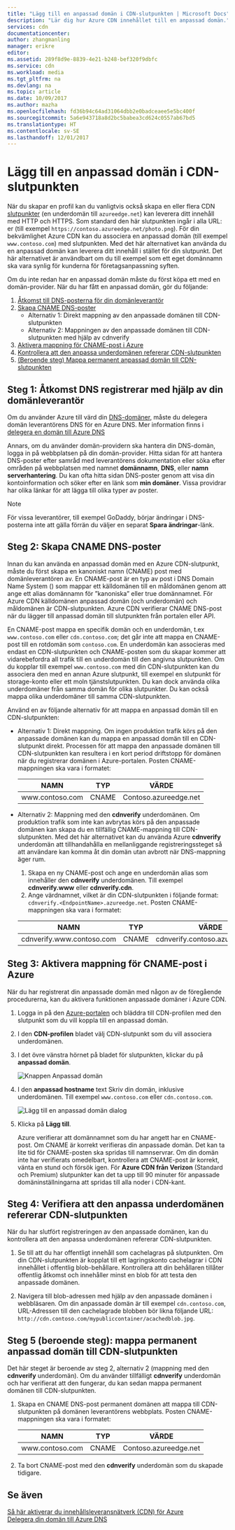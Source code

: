 ```yaml
---
title: "Lägg till en anpassad domän i CDN-slutpunkten | Microsoft Docs"
description: "Lär dig hur Azure CDN innehållet till en anpassad domän."
services: cdn
documentationcenter: 
author: zhangmanling
manager: erikre
editor: 
ms.assetid: 289f8d9e-8839-4e21-b248-bef320f9dbfc
ms.service: cdn
ms.workload: media
ms.tgt_pltfrm: na
ms.devlang: na
ms.topic: article
ms.date: 10/09/2017
ms.author: mazha
ms.openlocfilehash: fd36b94c64ad31064dbb2e0badceaee5e5bc400f
ms.sourcegitcommit: 5a6e943718a8d2bc5babea3cd624c0557ab67bd5
ms.translationtype: HT
ms.contentlocale: sv-SE
ms.lasthandoff: 12/01/2017
---
```

# <a name="add-a-custom-domain-to-your-cdn-endpoint"></a>Lägg till en anpassad domän i CDN-slutpunkten
När du skapar en profil kan du vanligtvis också skapa en eller flera CDN [slutpunkter](cdn-create-new-endpoint.md#create-a-new-cdn-endpoint) (en underdomän till `azureedge.net`) kan leverera ditt innehåll med HTTP och HTTPS. Som standard den här slutpunkten ingår i alla URL: er (till exempel `https://contoso.azureedge.net/photo.png`). För din bekvämlighet Azure CDN kan du associera en anpassad domän (till exempel `www.contoso.com`) med slutpunkten. Med det här alternativet kan använda du en anpassad domän kan leverera ditt innehåll i stället för din slutpunkt. Det här alternativet är användbart om du till exempel som ett eget domännamn ska vara synlig för kunderna för företagsanpassning syften.

Om du inte redan har en anpassad domän måste du först köpa ett med en domän-provider. När du har fått en anpassad domän, gör du följande:
1. [Åtkomst till DNS-posterna för din domänleverantör](#step-1-access-dns-records-by-using-your-domain-provider)
2. [Skapa CNAME DNS-poster](#step-2-create-the-cname-dns-records)
    - Alternativ 1: Direkt mappning av den anpassade domänen till CDN-slutpunkten
    - Alternativ 2: Mappningen av den anpassade domänen till CDN-slutpunkten med hjälp av cdnverify 
3. [Aktivera mappning för CNAME-post i Azure](#step-3-enable-the-cname-record-mapping-in-azure)
4. [Kontrollera att den anpassa underdomänen refererar CDN-slutpunkten](#step-4-verify-that-the-custom-subdomain-references-your-cdn-endpoint)
5. [(Beroende steg) Mappa permanent anpassad domän till CDN-slutpunkten](#step-5-dependent-step-map-the-permanent-custom-domain-to-the-cdn-endpoint)

## <a name="step-1-access-dns-records-by-using-your-domain-provider"></a>Steg 1: Åtkomst DNS registrerar med hjälp av din domänleverantör

Om du använder Azure till värd din [DNS-domäner](https://docs.microsoft.com/en-us/azure/dns/dns-overview), måste du delegera domän leverantörens DNS för en Azure DNS. Mer information finns i [delegera en domän till Azure DNS](https://docs.microsoft.com/azure/dns/dns-delegate-domain-azure-dns)

Annars, om du använder domän-providern ska hantera din DNS-domän, logga in på webbplatsen på din domän-provider. Hitta sidan för att hantera DNS-poster efter samråd med leverantörens dokumentation eller söka efter områden på webbplatsen med namnet **domännamn**, **DNS**, eller **namn serverhantering**. Du kan ofta hitta sidan DNS-poster genom att visa din kontoinformation och söker efter en länk som **min domäner**. Vissa providrar har olika länkar för att lägga till olika typer av poster.

> [!NOTE]
> För vissa leverantörer, till exempel GoDaddy, börjar ändringar i DNS-posterna inte att gälla förrän du väljer en separat **Spara ändringar**-länk. 


## <a name="step-2-create-the-cname-dns-records"></a>Steg 2: Skapa CNAME DNS-poster

Innan du kan använda en anpassad domän med en Azure CDN-slutpunkt, måste du först skapa en kanoniskt namn (CNAME) post med domänleverantören av. En CNAME-post är en typ av post i DNS Domain Name System () som mappar ett källdomänen till en måldomänen genom att ange ett alias domännamn för ”kanoniska” eller true domännamnet. För Azure CDN källdomänen anpassad domän (och underdomän) och måldomänen är CDN-slutpunkten. Azure CDN verifierar CNAME DNS-post när du lägger till anpassad domän till slutpunkten från portalen eller API. 

En CNAME-post mappa en specifik domän och en underdomän, t.ex `www.contoso.com` eller `cdn.contoso.com`; det går inte att mappa en CNAME-post till en rotdomän som `contoso.com`. En underdomän kan associeras med endast en CDN-slutpunkten och CNAME-posten som du skapar kommer att vidarebefordra all trafik till en underdomän till den angivna slutpunkten. Om du kopplar till exempel `www.contoso.com` med din CDN-slutpunkten kan du associera den med en annan Azure slutpunkt, till exempel en slutpunkt för storage-konto eller ett moln tjänstslutpunkten. Du kan dock använda olika underdomäner från samma domän för olika slutpunkter. Du kan också mappa olika underdomäner till samma CDN-slutpunkten.

Använd en av följande alternativ för att mappa en anpassad domän till en CDN-slutpunkten:

- Alternativ 1: Direkt mappning. Om ingen produktion trafik körs på den anpassade domänen kan du mappa en anpassad domän till en CDN-slutpunkt direkt. Processen för att mappa den anpassade domänen till CDN-slutpunkten kan resultera i en kort period driftstopp för domänen när du registrerar domänen i Azure-portalen. Posten CNAME-mappningen ska vara i formatet: 
 
  | NAMN             | TYP  | VÄRDE                  |
  |------------------|-------|------------------------|
  | www\.contoso.com | CNAME | Contoso\.azureedge.net |


- Alternativ 2: Mappning med den **cdnverify** underdomänen. Om produktion trafik som inte kan avbrytas körs på den anpassade domänen kan skapa du en tillfällig CNAME-mappning till CDN-slutpunkten. Med det här alternativet kan du använda Azure **cdnverify** underdomän att tillhandahålla en mellanliggande registreringssteget så att användare kan komma åt din domän utan avbrott när DNS-mappning äger rum.

   1. Skapa en ny CNAME-post och ange en underdomän alias som innehåller den **cdnverify** underdomänen. Till exempel **cdnverify.www** eller **cdnverify.cdn**. 
   2. Ange värdnamnet, vilket är din CDN-slutpunkten i följande format: `cdnverify.<EndpointName>.azureedge.net`. Posten CNAME-mappningen ska vara i formatet: 

   | NAMN                       | TYP  | VÄRDE                            |
   |----------------------------|-------|----------------------------------|
   | cdnverify.www\.contoso.com | CNAME | cdnverify.contoso\.azureedge.net | 


## <a name="step-3-enable-the-cname-record-mapping-in-azure"></a>Steg 3: Aktivera mappning för CNAME-post i Azure

När du har registrerat din anpassade domän med någon av de föregående procedurerna, kan du aktivera funktionen anpassade domäner i Azure CDN. 

1. Logga in på den [Azure-portalen](https://portal.azure.com/) och bläddra till CDN-profilen med den slutpunkt som du vill koppla till en anpassad domän.  
2. I den **CDN-profilen** bladet välj CDN-slutpunkt som du vill associera underdomänen.
3. I det övre vänstra hörnet på bladet för slutpunkten, klickar du på **anpassad domän**. 

   ![Knappen Anpassad domän](./media/cdn-map-content-to-custom-domain/cdn-custom-domain-button.png)

4. I den **anpassad hostname** text Skriv din domän, inklusive underdomänen. Till exempel `www.contoso.com` eller `cdn.contoso.com`.

   ![Lägg till en anpassad domän dialog](./media/cdn-map-content-to-custom-domain/cdn-add-custom-domain-dialog.png)

5. Klicka på **Lägg till**.

   Azure verifierar att domännamnet som du har angett har en CNAME-post. Om CNAME är korrekt verifieras din anpassade domän. Det kan ta lite tid för CNAME-posten ska spridas till namnservrar. Om din domän inte har verifierats omedelbart, kontrollera att CNAME-post är korrekt, vänta en stund och försök igen. För **Azure CDN från Verizon** (Standard och Premium) slutpunkter kan det ta upp till 90 minuter för anpassade domäninställningarna att spridas till alla noder i CDN-kant.  


## <a name="step-4-verify-that-the-custom-subdomain-references-your-cdn-endpoint"></a>Steg 4: Verifiera att den anpassa underdomänen refererar CDN-slutpunkten

När du har slutfört registreringen av den anpassade domänen, kan du kontrollera att den anpassa underdomänen refererar CDN-slutpunkten.
 
1. Se till att du har offentligt innehåll som cachelagras på slutpunkten. Om din CDN-slutpunkten är kopplat till ett lagringskonto cachelagrar i CDN innehållet i offentlig blob-behållare. Kontrollera att din behållaren tillåter offentlig åtkomst och innehåller minst en blob för att testa den anpassade domänen.

2. Navigera till blob-adressen med hjälp av den anpassade domänen i webbläsaren. Om din anpassade domän är till exempel `cdn.contoso.com`, URL-Adressen till den cachelagrade blobben bör likna följande URL: `http://cdn.contoso.com/mypubliccontainer/acachedblob.jpg`.


## <a name="step-5-dependent-step-map-the-permanent-custom-domain-to-the-cdn-endpoint"></a>Steg 5 (beroende steg): mappa permanent anpassad domän till CDN-slutpunkten

Det här steget är beroende av steg 2, alternativ 2 (mappning med den **cdnverify** underdomän). Om du använder tillfälligt **cdnverify** underdomän och har verifierat att den fungerar, du kan sedan mappa permanent domänen till CDN-slutpunkten.

1. Skapa en CNAME DNS-post permanent domänen att mappa till CDN-slutpunkten på domänen leverantörens webbplats. Posten CNAME-mappningen ska vara i formatet: 
 
   | NAMN             | TYP  | VÄRDE                  |
   |------------------|-------|------------------------|
   | www\.contoso.com | CNAME | Contoso\.azureedge.net |
2. Ta bort CNAME-post med den **cdnverify** underdomän som du skapade tidigare.

## <a name="see-also"></a>Se även
[Så här aktiverar du innehållsleveransnätverk (CDN) för Azure](cdn-create-new-endpoint.md)  
[Delegera din domän till Azure DNS](../dns/dns-domain-delegation.md)

